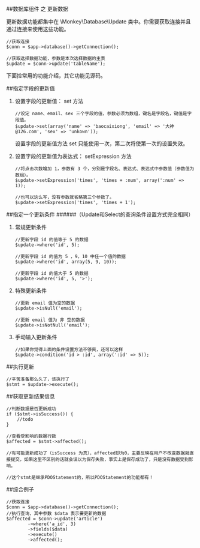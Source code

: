 ##数据库组件 之 更新数据

更新数据功能都集中在 \Monkey\Database\Update 类中。你需要获取连接并且通过连接来使用这些功能。

	//获取连接
	$conn = $app->database()->getConnection();
    
    //获取选择数据功能，参数是本次选择数据的主表
    $update = $conn->update('tableName');
    

下面捡常用的功能介绍，其它功能见源码。

##指定字段的更新值

 1. 设置字段的更新值： set 方法

        //设定 name、email、sex 三个字段的值，参数必须为数组，键名是字段名，键值是字段值。
        $update->set(array('name' => 'baocaixiong', 'email' => '大神@126.com', 'sex' => 'unkown'));
        
    设置字段的更新值方法 set 只能使用一次，第二次将使第一次的设置失效。

 2. 设置字段的更新值为表达式： setExpression 方法

		//将点击次数增加 1，参数有 3 个，分别是字段名、表达式、表达式中参数值（参数值为数组）。
        $update->setExpression('times', 'times + :num', array(':num' => 1));

        //也可以这么写，没有参数就省略第三个参数了。
        $update->setExpression('times', 'times + 1');

##指定一个更新条件
######（Update和Select的查询条件设置方式完全相同）

 1. 常规更新条件

        //更新字段 id 的值等于 5 的数据
        $update->where('id', 5);

        //更新字段 id 的值为 5 ，9，10 中任一个值的数据
        $update->where('id', array(5, 9, 10));

        //更新字段 id 的值大于 5 的数据
        $update->where('id', 5, '>');

 2. 特殊更新条件

		//更新 email 值为空的数据
        $update->isNull('email');
        
		//更新 email 值为 非 空的数据
        $update->isNotNull('email');
        
 3. 手动输入更新条件

        //如果你觉得上面的条件设置方法不够爽，还可以这样
        $update->condition('id > :id', array(':id' => 5));
        
##执行更新

    //辛苦准备那么久了，该执行了
    $stmt = $update->execute();
		
##获取更新结果信息

    //判断数据是否更新成功
    if ($stmt->isSuccess()) {
        //todo
    }
    
    //查看受影响的数据行数
    $affected = $stmt->affected();
    
    //有可能更新成功了（isSuccess 为真），affected却为0，主要反映在用户不改变数据就直接提交，如果这里不区别的话就会误以为保存失败，事实上是保存成功了，只是没有数据受到影响。

    //这个stmt是继承PDOStatement的，所以PDOStatement的功能都有！

##综合例子

    //获取连接
    $conn = $app->database()->getConnection();
    //执行查询，其中参数 $data 表示要更新的数据
	$affected = $conn->update('article')
            ->where('a_id', 3)
            ->fields($data)
            ->execute()
            ->affected();